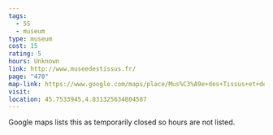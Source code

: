 ```yaml
---
tags:
  - 5S
  - museum
type: museum
cost: 15
rating: 5
hours: Unknown
link: http://www.museedestissus.fr/
page: "470"
map-link: https://www.google.com/maps/place/Mus%C3%A9e+des+Tissus+et+des+Arts+D%C3%A9coratifs/@45.7533992,4.8301204,19.25z/data=!3m1!5s0x47f4ea4dbdc59477:0x544a1aa7e909a61a!4m6!3m5!1s0x47f4ea4dbf132de3:0xc482a8d2ebe19c1b!8m2!3d45.7532367!4d4.8311913!16s%2Fg%2F1211q0w0?entry=ttu&g_ep=EgoyMDI0MTAwMi4xIKXMDSoASAFQAw%3D%3D
visit: 
location: 45.7533945,4.831325634804587
---
```

Google maps lists this as temporarily closed so hours are not listed.